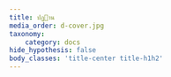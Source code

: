 ```yaml
---
title: ปฏฺาน
media_order: d-cover.jpg
taxonomy:
    category: docs
hide_hypothesis: false
body_classes: 'title-center title-h1h2'
---
```


